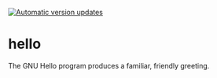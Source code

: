 [![Automatic version updates](https://github.com/ZOSOpenTools/helloport/actions/workflows/bump.yml/badge.svg)](https://github.com/ZOSOpenTools/helloport/actions/workflows/bump.yml)

# hello

The GNU Hello program produces a familiar, friendly greeting.
